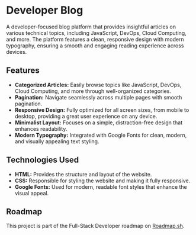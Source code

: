 # Developer Blog

A developer-focused blog platform that provides insightful articles on various technical topics, including JavaScript, DevOps, Cloud Computing, and more. The platform features a clean, responsive design with modern typography, ensuring a smooth and engaging reading experience across devices.

## Features

- **Categorized Articles:** Easily browse topics like JavaScript, DevOps, Cloud Computing, and more through well-organized categories.
- **Pagination:** Navigate seamlessly across multiple pages with smooth pagination.
- **Responsive Design:** Fully optimized for all screen sizes, from mobile to desktop, providing a great user experience on any device.
- **Minimalist Layout:** Focuses on a simple, distraction-free design that enhances readability.
- **Modern Typography:** Integrated with Google Fonts for clean, modern, and visually appealing text styling.

## Technologies Used

- **HTML:** Provides the structure and layout of the website.
- **CSS:** Responsible for styling the website and making it fully responsive.
- **Google Fonts:** Used for modern, readable font styles that enhance the visual appeal.

## Roadmap

This project is part of the Full-Stack Developer roadmap on [Roadmap.sh](https://roadmap.sh/full-stack).

